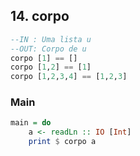 ## 14. corpo
```hs
--IN : Uma lista u
--OUT: Corpo de u
corpo [1] == []
corpo [1,2] == [1]
corpo [1,2,3,4] == [1,2,3]
```


<!--MAIN_BEGIN-->
### Main
```hs
main = do
    a <- readLn :: IO [Int]
    print $ corpo a

```
<!--MAIN_END-->
